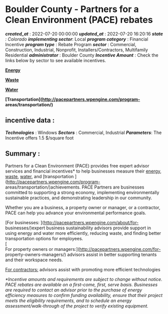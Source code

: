 # Boulder County - Partners for a Clean Environment (PACE) rebates 
 ***created_at*** : 2022-07-20 00:00:00 
 ***updated_at*** : 2022-07-20 16:20:16 
 ***state** : Colorado 
 **implementing sector***: Local 
 ***program category*** : Financial Incentive 
 ***program type*** : Rebate Program 
 ***sector*** : Commercial, Construction, Industrial, Nonprofit, Installers/Contractors, Multifamily Residential 
 ***administrator*** : Boulder County 
 ***Incentive Amount*** : Check the links below by sector to see available incentives.  
  
**[Energy](https://www.pacepartners.com/program-areas/energy/)**  
  
**[Waste](https://www.pacepartners.com/program-areas/waste/)**  
  
**[Water](https://www.pacepartners.com/program-areas/water/)**  
  
**[Transportation](http://pacepartners.wpengine.com/program-
areas/transportation/)**  
  

 
 ## incentive data : 
 ***Technologies*** : Windows 
 ***Sectors*** : Commercial, Industrial 
 ***Parameters***: The Incentive offers 1.5 $/square foot 
 
 ## Summary : 
 Partners for a Clean Environment (PACE) provides free expert advisor services
and financial incentives* to help businesses measure their
[energy](https://www.pacepartners.com/program-areas/energy/),
[waste](https://www.pacepartners.com/program-areas/waste/),
[water](https://www.pacepartners.com/program-areas/water/), and
[transportation ](http://pacepartners.wpengine.com/program-
areas/transportation/)achievements. PACE Partners are businesses committed to
supporting a strong economy, implementing environmentally sustainable
practices, and demonstrating leadership in our community.  
  
Whether you are a business, a property owner or manager, or a contractor, PACE
can help you advance your environmental performance goals.  
  
[For businesses: ](http://pacepartners.wpengine.com/about/for-
businesses/)expert business sustainability advisors provide support in using
energy and water more efficiently, reducing waste, and finding better
transportation options for employees.  
[  
For property owners or managers:](http://pacepartners.wpengine.com/for-
property-owners-managers/) advisors assist in better supporting tenants and
their workspace needs.  
  
[For contractors:](http://pacepartners.wpengine.com/about/for-contractors/)
advisors assist with promoting more efficient technologies  
  
 _*Incentive amounts and requirements are subject to change without notice.
PACE rebates are available on a first-come, first, serve basis. Businesses are
required to contact an advisor prior to the purchase of energy efficiency
measures to confirm funding availability, ensure that their project meets the
eligibility requirements, and to schedule an energy assessment/walk-through of
the project to verify existing equipment._  

 
 